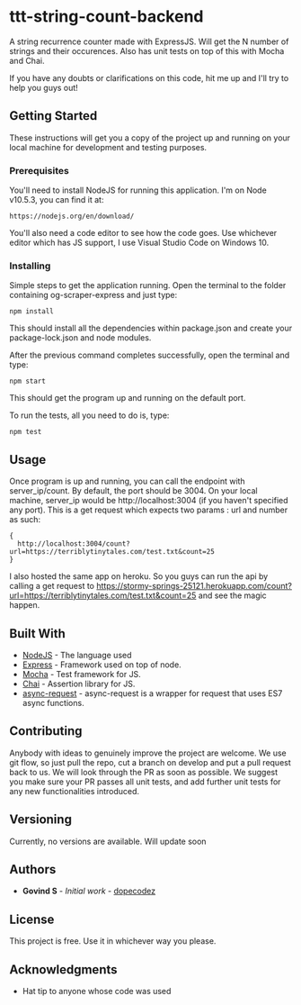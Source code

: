 # ttt-string-count-backend

A string recurrence counter made with ExpressJS. Will get the N number of strings and their occurences. Also has unit tests on top of this with Mocha and Chai.

If you have any doubts or clarifications on this code, hit me up and I'll try to help you guys out!

## Getting Started

These instructions will get you a copy of the project up and running on your local machine for development and testing purposes. 

### Prerequisites

You'll need to install NodeJS for running this application. I'm on Node v10.5.3, you can find it at:
```
https://nodejs.org/en/download/
```
You'll also need a code editor to see how the code goes. Use whichever editor which has JS support, I use Visual Studio Code on 
Windows 10.

### Installing

Simple steps to get the application running. Open the terminal to the folder containing og-scraper-express and just type:
```
npm install
```
This should install all the dependencies within package.json and create your package-lock.json and node modules.

After the previous command completes successfully, open the terminal and type:
```
npm start
```
This should get the program up and running on the default port.

To run the tests, all you need to do is, type:

```
npm test
```

## Usage

Once program is up and running, you can call the endpoint with server_ip/count. By default, the port should be 3004. On your local machine, server_ip would be http://localhost:3004 (if you haven't specified any port). This is a get request which expects two params : url and number as such:
```
{
  http://localhost:3004/count?url=https://terriblytinytales.com/test.txt&count=25
}
```
I also hosted the same app on heroku. So you guys can run the api by calling a get request to https://stormy-springs-25121.herokuapp.com/count?url=https://terriblytinytales.com/test.txt&count=25 and see the magic happen.

## Built With

* [NodeJS](https://nodejs.org/en/) - The language used
* [Express](https://expressjs.com/) - Framework used on top of node.
* [Mocha](https://mochajs.org/) - Test framework for JS.
* [Chai](https://www.chaijs.com/) - Assertion library for JS.
* [async-request](https://www.npmjs.com/package/async-request) - async-request is a wrapper for request that uses ES7 async functions.

## Contributing

Anybody with ideas to genuinely improve the project are welcome. We use git flow, so just pull the repo, cut a branch on develop and put a pull request back to us. We will look through the PR as soon as possible. We suggest you make sure your PR passes all unit tests, and add further unit tests for any new functionalities introduced.

## Versioning
Currently, no versions are available. Will update soon

## Authors

* **Govind S** - *Initial work* - [dopecodez](https://github.com/dopecodez)

## License

This project is free. Use it in whichever way you please.

## Acknowledgments

* Hat tip to anyone whose code was used
